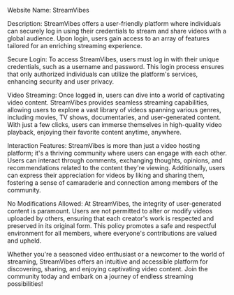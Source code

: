 Website Name: StreamVibes

Description: StreamVibes offers a user-friendly platform where individuals can securely log in using their credentials to stream and share videos with a global audience. Upon login, users gain access to an array of features tailored for an enriching streaming experience.

Secure Login: To access StreamVibes, users must log in with their unique credentials, such as a username and password. This login process ensures that only authorized individuals can utilize the platform's services, enhancing security and user privacy.

Video Streaming: Once logged in, users can dive into a world of captivating video content. StreamVibes provides seamless streaming capabilities, allowing users to explore a vast library of videos spanning various genres, including movies, TV shows, documentaries, and user-generated content. With just a few clicks, users can immerse themselves in high-quality video playback, enjoying their favorite content anytime, anywhere.

Interaction Features: StreamVibes is more than just a video hosting platform; it's a thriving community where users can engage with each other. Users can interact through comments, exchanging thoughts, opinions, and recommendations related to the content they're viewing. Additionally, users can express their appreciation for videos by liking and sharing them, fostering a sense of camaraderie and connection among members of the community.

No Modifications Allowed: At StreamVibes, the integrity of user-generated content is paramount. Users are not permitted to alter or modify videos uploaded by others, ensuring that each creator's work is respected and preserved in its original form. This policy promotes a safe and respectful environment for all members, where everyone's contributions are valued and upheld.

Whether you're a seasoned video enthusiast or a newcomer to the world of streaming, StreamVibes offers an intuitive and accessible platform for discovering, sharing, and enjoying captivating video content. Join the community today and embark on a journey of endless streaming possibilities!
